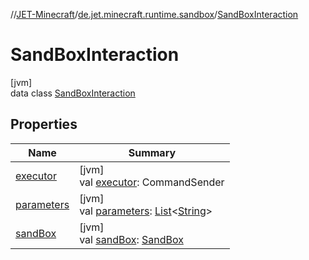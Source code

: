 //[JET-Minecraft](../../../index.md)/[de.jet.minecraft.runtime.sandbox](../index.md)/[SandBoxInteraction](index.md)

# SandBoxInteraction

[jvm]\
data class [SandBoxInteraction](index.md)

## Properties

| Name | Summary |
|---|---|
| [executor](executor.md) | [jvm]<br>val [executor](executor.md): CommandSender |
| [parameters](parameters.md) | [jvm]<br>val [parameters](parameters.md): [List](https://kotlinlang.org/api/latest/jvm/stdlib/kotlin.collections/-list/index.html)&lt;[String](https://kotlinlang.org/api/latest/jvm/stdlib/kotlin/-string/index.html)&gt; |
| [sandBox](sand-box.md) | [jvm]<br>val [sandBox](sand-box.md): [SandBox](../-sand-box/index.md) |
